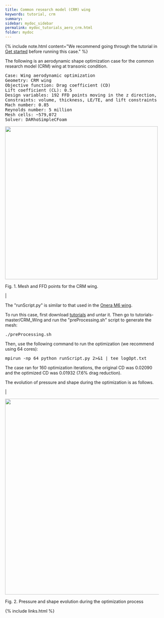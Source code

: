 ```yaml
---
title: Common research model (CRM) wing
keywords: tutorial, crm
summary: 
sidebar: mydoc_sidebar
permalink: mydoc_tutorials_aero_crm.html
folder: mydoc
---
```


{% include note.html content="We recommend going through the tutorial in [Get started](mydoc_get_started_download_docker.html) before running this case." %}

The following is an aerodynamic shape optimization case for the common research model (CRM) wing at transonic condition.

<pre>
Case: Wing aerodynamic optimization 
Geometry: CRM wing
Objective function: Drag coefficient (CD)
Lift coefficient (CL): 0.5
Design variables: 192 FFD points moving in the z direction, seven twists, and one angle of attack.
Constraints: volume, thickness, LE/TE, and lift constraints (total number: 768)
Mach number: 0.85
Reynolds number: 5 million
Mesh cells: ~579,072
Solver: DARhoSimpleCFoam
</pre>

<img src="{{ site.url }}{{ site.baseurl }}/images/tutorials/CRM_FFD.png" width="500" />

Fig. 1. Mesh and FFD points for the CRM wing.

|

The "runScript.py" is similar to that used in the [Onera M6 wing](mydoc_tutorials_aero_m6.html).

To run this case, first download [tutorials](https://github.com/DAFoam/tutorials/archive/master.tar.gz) and untar it. Then go to tutorials-master/CRM_Wing and run the "preProcessing.sh" script to generate the mesh:

<pre>
./preProcessing.sh
</pre>

Then, use the following command to run the optimization (we recommend using 64 cores):

<pre>
mpirun -np 64 python runScript.py 2>&1 | tee logOpt.txt
</pre>

The case ran for 160 optimization iterations, the original CD was 0.02090 and the optimized CD was 0.01932 (7.6% drag reduction).

The evolution of pressure and shape during the optimization is as follows.

|

<img src="{{ site.url }}{{ site.baseurl }}/images/tutorials/CRM_Movie.gif" width="640" />

Fig. 2. Pressure and shape evolution during the optimization process

{% include links.html %}
